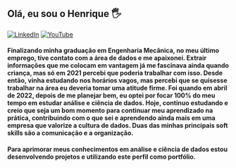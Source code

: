 ## Olá, eu sou o Henrique 🖐


[![LinkedIn](https://img.shields.io/badge/LinkedIn-0077B5?style=for-the-badge&logo=linkedin&logoColor=white)](https://www.linkedin.com/in/henrique-duarte-reis-777061193/) [![YouTube](https://img.shields.io/badge/YouTube-FF0000?style=for-the-badge&logo=youtube&logoColor=white)](https://www.youtube.com/channel/UC9nTjkTNOhnQxHj57tj45lw/videos)

#### Finalizando minha graduação em Engenharia Mecânica, no meu último emprego, tive contato com a área de dados e me apaixonei. Extrair informações que me colocam em vantagem já me fascinava ainda quando criança, mas só em 2021 percebi que poderia trabalhar com isso. Desde então, vinha estudando nos horários vagos, mas percebi que se quisesse trabalhar na área eu deveria tomar uma atitude firme. Foi quando em abril de 2022, depois de me planejar bem, eu optei por focar 100% do meu tempo em estudar análise e ciência de dados. Hoje, continuo estudando e creio que seja um bom momento para continuar meu aprendizado na prática, contribuindo com o que sei e aprendendo ainda mais em uma empresa que valorize a cultura de dados. Duas das minhas principais soft skills são a comunicação e a organização. 




#### Para aprimorar meus conhecimentos em análise e ciência de dados estou desenvolvendo projetos e utilizando este perfil como portfólio.
